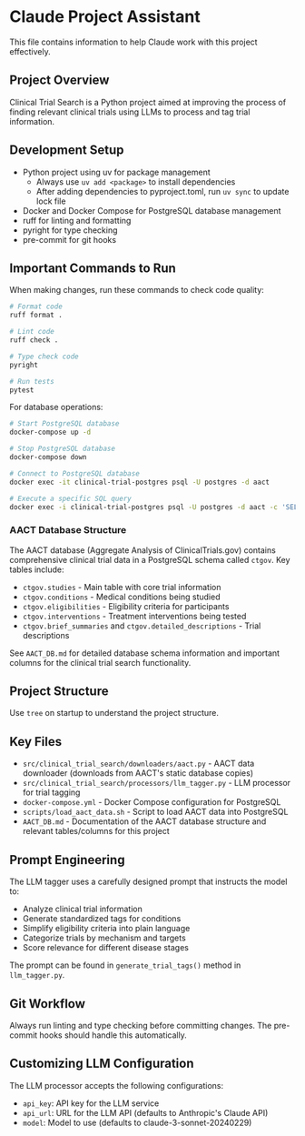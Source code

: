 # Claude Project Assistant

This file contains information to help Claude work with this project effectively.

## Project Overview

Clinical Trial Search is a Python project aimed at improving the process of finding relevant clinical trials using LLMs to process and tag trial information.

## Development Setup

- Python project using uv for package management
  - Always use `uv add <package>` to install dependencies
  - After adding dependencies to pyproject.toml, run `uv sync` to update lock file
- Docker and Docker Compose for PostgreSQL database management
- ruff for linting and formatting
- pyright for type checking
- pre-commit for git hooks

## Important Commands to Run

When making changes, run these commands to check code quality:

```bash
# Format code
ruff format .

# Lint code
ruff check .

# Type check code
pyright

# Run tests
pytest
```

For database operations:

```bash
# Start PostgreSQL database
docker-compose up -d

# Stop PostgreSQL database
docker-compose down

# Connect to PostgreSQL database
docker exec -it clinical-trial-postgres psql -U postgres -d aact

# Execute a specific SQL query
docker exec -i clinical-trial-postgres psql -U postgres -d aact -c 'SELECT * FROM ctgov.studies LIMIT 5'
```

### AACT Database Structure

The AACT database (Aggregate Analysis of ClinicalTrials.gov) contains comprehensive clinical trial data in a PostgreSQL schema called `ctgov`. Key tables include:

- `ctgov.studies` - Main table with core trial information
- `ctgov.conditions` - Medical conditions being studied
- `ctgov.eligibilities` - Eligibility criteria for participants
- `ctgov.interventions` - Treatment interventions being tested
- `ctgov.brief_summaries` and `ctgov.detailed_descriptions` - Trial descriptions

See `AACT_DB.md` for detailed database schema information and important columns for the clinical trial search functionality.

## Project Structure

Use `tree` on startup to understand the project structure.

## Key Files

- `src/clinical_trial_search/downloaders/aact.py` - AACT data downloader (downloads from AACT's static database copies)
- `src/clinical_trial_search/processors/llm_tagger.py` - LLM processor for trial tagging
- `docker-compose.yml` - Docker Compose configuration for PostgreSQL
- `scripts/load_aact_data.sh` - Script to load AACT data into PostgreSQL
- `AACT_DB.md` - Documentation of the AACT database structure and relevant tables/columns for this project

## Prompt Engineering

The LLM tagger uses a carefully designed prompt that instructs the model to:
- Analyze clinical trial information
- Generate standardized tags for conditions
- Simplify eligibility criteria into plain language
- Categorize trials by mechanism and targets
- Score relevance for different disease stages

The prompt can be found in `generate_trial_tags()` method in `llm_tagger.py`.

## Git Workflow

Always run linting and type checking before committing changes. The pre-commit hooks should handle this automatically.

## Customizing LLM Configuration

The LLM processor accepts the following configurations:
- `api_key`: API key for the LLM service
- `api_url`: URL for the LLM API (defaults to Anthropic's Claude API)
- `model`: Model to use (defaults to claude-3-sonnet-20240229)
